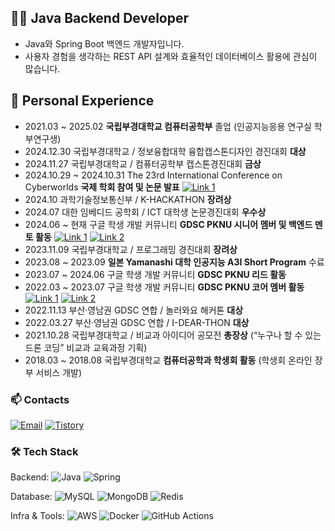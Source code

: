 ## 🧑‍💻 Java Backend Developer
- Java와 Spring Boot 백엔드 개발자입니다.  
- 사용자 경험을 생각하는 REST API 설계와 효율적인 데이터베이스 활용에 관심이 많습니다.

## 📖 Personal Experience

- 2021.03 ~ 2025.02  **국립부경대학교 컴퓨터공학부** 졸업 
(인공지능응용 연구실 학부연구생)
- 2024.12.30 국립부경대학교 / 정보융합대학 융합캡스톤디자인 경진대회 **대상**
- 2024.11.27 국립부경대학교 / 컴퓨터공학부 캡스톤경진대회 **금상**
- 2024.10.29 ~ 2024.10.31 The 23rd International Conference on Cyberworlds **국제 학회 참여 및 논문 발표** 
[![Link 1](https://img.shields.io/badge/🔗%20Link-lightgray?style=flat)](https://icms.pknu.ac.kr/ai/5932?action=view&no=9959841)
- 2024.10 과학기술정보통신부 / K-HACKATHON **장려상**
- 2024.07 대한 임베디드 공학회 / ICT 대학생 논문경진대회 **우수상**
- 2024.06 ~ 현재 구글 학생 개발 커뮤니티 **GDSC PKNU 시니어 멤버 및 백엔드 멘토 활동** [![Link 1](https://img.shields.io/badge/🔗%20Link%201-lightgray?style=flat)](https://gdsckorea.notion.site/9911cda2999141c68afd48011be24328) [![Link 2](https://img.shields.io/badge/🔗%20Link%202-lightgray?style=flat)](https://meteor-blackberry-9c1.notion.site/GDSC-dc6a53d610ec4a14b273f85063c7d937?pvs=74)
- 2023.11.09 국립부경대학교 / 프로그래밍 경진대회 **장려상**
- 2023.08 ~ 2023.09 **일본 Yamanashi 대학 인공지능 A3I Short Program** 수료
- 2023.07 ~ 2024.06 구글 학생 개발 커뮤니티 **GDSC PKNU 리드 활동**
- 2022.03 ~ 2023.07 구글 학생 개발 커뮤니티 **GDSC PKNU 코어 멤버 활동** [![Link 1](https://img.shields.io/badge/🔗%20Link%201-lightgray?style=flat)](https://gdscpknu.oopy.io/)
[![Link 2](https://img.shields.io/badge/🔗%20Link%202-lightgray?style=flat)](https://gdsckorea.notion.site/2d4ad56174bf4b1bb91f4e63d2c35656?pvs=4)
- 2022.11.13 부산·영남권 GDSC 연합 / 놀러와요 해커톤 **대상**
- 2022.03.27 부산·영남권 GDSC 연합 / I-DEAR-THON **대상**
- 2021.10.28 국립부경대학교 / 비교과 아이디어 공모전 **총장상** (“누구나 할 수 있는 드론 코딩” 비교과 교육과정 기획)
- 2018.03 ~ 2018.08 국립부경대학교 **컴퓨터공학과 학생회 활동** (학생회 온라인 장부 서비스 개발)

### 📫 Contacts

[![Email](https://img.shields.io/badge/jhs9832@gmail.com-D14836?style=flat&logo=gmail&logoColor=white)](mailto:jhs9832@gmail.com)
[![Tistory](https://img.shields.io/badge/Tistory-000000?style=flat&logo=tistory&color=green&logoColor=white)](https://joripong98.tistory.com/)


### 🛠️ Tech Stack

Backend: ![Java](https://img.shields.io/badge/Java-007396?style=flat&logo=openjdk&logoColor=white)
![Spring](https://img.shields.io/badge/Spring-6DB33F?style=flat&logo=spring&logoColor=white)

Database: ![MySQL](https://img.shields.io/badge/MySQL-4479A1?style=flat&logo=mysql&logoColor=white)
![MongoDB](https://img.shields.io/badge/MongoDB-47A248?style=flat&logo=mongodb&logoColor=white)
![Redis](https://img.shields.io/badge/Redis-DC382D?style=flat&logo=redis&logoColor=white)

Infra & Tools:
![AWS](https://img.shields.io/badge/AWS-232F3E?style=flat&logo=amazonaws&logoColor=white)
![Docker](https://img.shields.io/badge/Docker-2496ED?style=flat&logo=docker&logoColor=white)
![GitHub Actions](https://img.shields.io/badge/GitHub%20Actions-2088FF?style=flat&logo=githubactions&logoColor=white)
